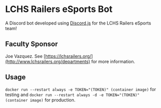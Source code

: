 # LCHS Railers eSports Bot
A Discord bot developed using [Discord.js](https://discord.js.org) for the LCHS Railers eSports team!

## Faculty Sponsor
Joe Vazquez. See [https://lchsrailers.org/](http://www.lchsrailers.org/departments) for more information.

## Usage
`docker run --restart always -e TOKEN="(TOKEN)" (container image)` for testing and `docker run --restart always -d -e TOKEN="(TOKEN)" (container image)` for 
production.
